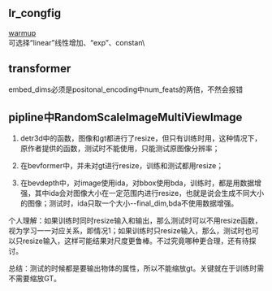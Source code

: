 ## lr_congfig
  [warmup](https://github.com/open-mmlab/mmcv/blob/v1.3.7/mmcv/runner/hooks/lr_updater.py#L9)\
  可选择“linear”线性增加、“exp”、constan\
  
## transformer
embed_dims必须是positonal_encoding中num_feats的两倍，不然会报错

## pipline中RandomScaleImageMultiViewImage
1. detr3d中的函数，图像和gt都进行了resize，但只有训练时用，这种情况下，原作者提供的函数，测试时不能使用，只能测试原图像分辨率；

2. 在bevformer中，并未对gt进行resize，训练和测试都用resize；

3. 在bevdepth中，对image使用ida，对bbox使用bda，训练时，都是用数据增强，其中ida会对图像大小在一定范围内进行resize，也就是说会生成不同大小的图像；测试时，ida只取一个大小--final_dim,bda不使用数据增强。

个人理解：如果训练时同时resize输入和输出，那么测试时可以不用resize函数，视为学习一一对应关系，即情况1；如果训练时只resize输入，那么，测试时也可以只resize输入，这样可能结果对尺度更鲁棒。不过究竟哪种更合理，还有待探讨。

总结：测试的时候都是要输出物体的属性，所以不能缩放gt。关键就在于训练时需不需要缩放GT。
